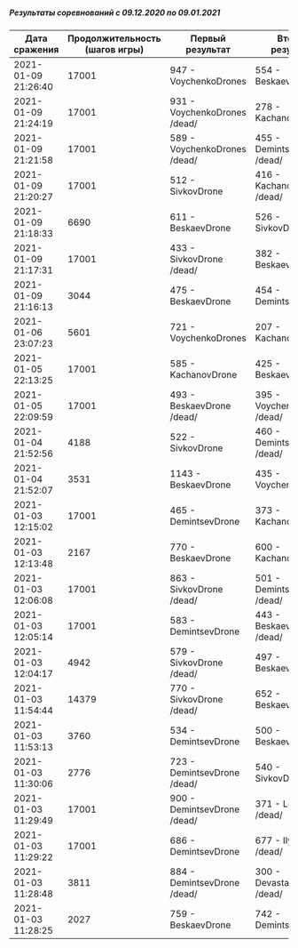 ##### Результаты соревнований с 09.12.2020 по 09.01.2021

Дата сражения | Продолжительность (шагов игры) | Первый результат | Второй результат | Третий результат | Четвертый результат
--- | --- | --- | --- | --- | ---
2021-01-09 21:26:40 | 17001 | 947 - VoychenkoDrones | 554 - BeskaevDrone | 100 - DevastatorDrone /dead/ | 0 - IlyinDrone /dead/
2021-01-09 21:24:19 | 17001 | 931 - VoychenkoDrones /dead/ | 278 - KachanovDrone | 100 - DevastatorDrone /dead/ | 0 - LepilinDron /dead/
2021-01-09 21:21:58 | 17001 | 589 - VoychenkoDrones /dead/ | 455 - DemintsevDrone /dead/ | 433 - SivkovDrone | 100 - DevastatorDrone /dead/
2021-01-09 21:20:27 | 17001 | 512 - SivkovDrone | 416 - KachanovDrone /dead/ | 0 - DevastatorDrone /dead/ | 0 - DemintsevDrone /dead/
2021-01-09 21:18:33 | 6690 | 611 - BeskaevDrone | 526 - SivkovDrone | 0 - DevastatorDrone /dead/ | 0 - DemintsevDrone /dead/
2021-01-09 21:17:31 | 17001 | 433 - SivkovDrone /dead/ | 382 - BeskaevDrone | 317 - DemintsevDrone /dead/ | 100 - DevastatorDrone /dead/
2021-01-09 21:16:13 | 3044 | 475 - BeskaevDrone | 454 - DemintsevDrone | 412 - SivkovDrone /dead/ | 100 - DevastatorDrone /dead/
2021-01-06 23:07:23 | 5601 | 721 - VoychenkoDrones | 207 - KachanovDrone | 0 - IlyinDrone /dead/ | 0 - LepilinDron /dead/
2021-01-05 22:13:25 | 17001 | 585 - KachanovDrone | 425 - BeskaevDrone | 335 - VoychenkoDrones /dead/ | 0 - IlyinDrone /dead/
2021-01-05 22:09:59 | 17001 | 493 - BeskaevDrone /dead/ | 395 - VoychenkoDrones /dead/ | 308 - LepilinDron /dead/ | 300 - IlyinDrone /dead/
2021-01-04 21:52:56 | 4188 | 522 - SivkovDrone | 460 - DemintsevDrone /dead/ | 391 - VoychenkoDrones /dead/ | 200 - DevastatorDrone /dead/
2021-01-04 21:52:07 | 3531 | 1143 - BeskaevDrone | 435 - VoychenkoDrones
2021-01-03 12:15:02 | 17001 | 465 - DemintsevDrone | 373 - KachanovDrone | 357 - SivkovDrone /dead/ | 342 - LepilinDron /dead/
2021-01-03 12:13:48 | 2167 | 770 - BeskaevDrone | 600 - KachanovDrone
2021-01-03 12:06:08 | 17001 | 863 - SivkovDrone /dead/ | 501 - DemintsevDrone /dead/ | 362 - IlyinDrone /dead/ | 0 - LepilinDron /dead/
2021-01-03 12:05:14 | 17001 | 583 - DemintsevDrone | 443 - BeskaevDrone /dead/ | 368 - SivkovDrone | 140 - DevastatorDrone /dead/
2021-01-03 12:04:17 | 4942 | 579 - SivkovDrone /dead/ | 497 - BeskaevDrone | 478 - DemintsevDrone | 0 - IlyinDrone /dead/
2021-01-03 11:54:44 | 14379 | 770 - SivkovDrone /dead/ | 652 - BeskaevDrone | 0 - LepilinDron /dead/ | 0 - DemintsevDrone /dead/
2021-01-03 11:53:13 | 3760 | 534 - DemintsevDrone | 500 - BeskaevDrone | 400 - SivkovDrone | 0 - DevastatorDrone /dead/
2021-01-03 11:30:06 | 2776 | 723 - DemintsevDrone /dead/ | 540 - SivkovDrone
2021-01-03 11:29:49 | 17001 | 900 - DemintsevDrone /dead/ | 371 - LepilinDron /dead/
2021-01-03 11:29:22 | 17001 | 686 - DemintsevDrone | 677 - IlyinDrone /dead/
2021-01-03 11:28:48 | 3811 | 884 - DemintsevDrone /dead/ | 300 - DevastatorDrone /dead/
2021-01-03 11:28:25 | 2027 | 759 - BeskaevDrone | 742 - DemintsevDrone
